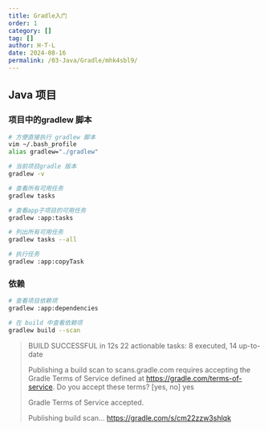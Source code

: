 ```yaml
---
title: Gradle入门
order: 1
category: []
tag: []
author: H·T·L
date: 2024-08-16
permalink: /03-Java/Gradle/mhk4sbl9/
---
```





## Java 项目



### 项目中的gradlew 脚本

```bash
# 方便直接执行 gradlew 脚本
vim ~/.bash_profile   
alias gradlew="./gradlew"

# 当前项目gradle 版本
gradlew -v 

# 查看所有可用任务
gradlew tasks 

# 查看app子项目的可用任务
gradlew :app:tasks

# 列出所有可用任务
gradlew tasks --all

# 执行任务
gradlew :app:copyTask
```



### 依赖

```bash
# 查看项目依赖项
gradlew :app:dependencies

# 在 build 中查看依赖项
gradlew build --scan
```

> BUILD SUCCESSFUL in 12s
> 22 actionable tasks: 8 executed, 14 up-to-date
>
> Publishing a build scan to scans.gradle.com requires accepting the Gradle Terms of Service defined at https://gradle.com/terms-of-service. Do you accept these terms? [yes, no] yes
>
> Gradle Terms of Service accepted.
>
> Publishing build scan...
> https://gradle.com/s/cm22zzw3shlqk

















